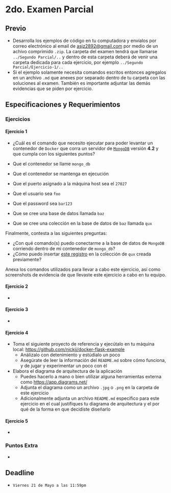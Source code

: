 # 2do. Examen Parcial

## Previo

* Desarrolla los ejemplos de código en tu computadora y envíalos por correo electrónico al email de <asjz2892@gmail.com> por medio de un achivo comprimido `.zip`. La carpeta del examen tendrá que llamarse `../Segundo Parcial/..` y dentro de esta carpeta deberá de venir una carpeta dedicada para cada ejercicio, por ejemplo `../Segundo Parcial/Ejercicio-1/..`
* Si el ejemplo solamente necesita comandos escritos entonces agregalos en un archivo `.md` que anexes por separado dentro de tu carpeta con las soluciones al examen. También es importante adjuntar las demás evidencias que se piden por ejercicio.

## Especificaciones y Requerimientos

### Ejercicios

#### Ejercicio 1

* ¿Cuál es el comando que necesito ejecutar para poder levantar un contenedor de `Docker` que corra un servidor de [`MongoDB`](https://hub.docker.com/_/mongo) versión **4.2** y que cumpla con los siguientes puntos?

* Que el contenedor se llame `mongo_db`
* Que el contenedor se mantenga en ejecución
* Que el puerto asignado a la máquina host sea el `27027`
* Que el usuario sea `foo`
* Que el password sea `bar123`
* Que se cree una base de datos llamada `baz`
* Que se cree una colección en la base de datos de `baz` llamada `qux`

Finalmente, contesta a las siguientes preguntas:

* ¿Con qué comando(s) puedo conectarme a la base de datos de `MongoDB` corriendo dentro de mi contenedor de `mongo_db`?
* ¿Cómo puedo insertar [este registro](mongodb-registro.png) en la colección de `qux` creada previamente?

Anexa los comandos utilizados para llevar a cabo este ejercicio, así como screenshots de evidencia de que llevaste este ejercicio a cabo en tu equipo.

#### Ejercicio 2

* 

#### Ejercicio 3

* 

#### Ejercicio 4

* Toma el siguiente proyecto de referencia y ejecútalo en tu máquina local: <https://github.com/nickjj/docker-flask-example>
  * Análizalo con detenimiento y estúdialo un poco
  * Asegúrate de leer la información del `README.md` sobre cómo funciona, y de jugar y experimentar un poco con él
* Elabora el diagrama de arquitectura de la aplicación
  * Puedes hacerlo a mano o bien utilizar alguna herramientas externa como <https://app.diagrams.net/>
  * Adjunta el diagrama como un archivo `.jpg` o `.png` en la carpeta de este ejercicio
  * Adicionalmente adjunta un archivo `README.md` específico para este ejercicio en el cual justifiques tu diagrama de arquitectura y el por qué de la forma en que decidiste diseñarlo

#### Ejercicio 5

* 

### Puntos Extra

* 

## Deadline

* `Viernes 21 de Mayo a las 11:59pm`
